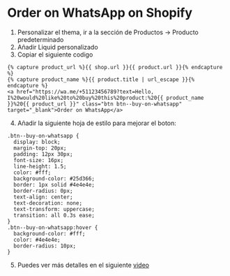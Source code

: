 # Order on WhatsApp on Shopify
1. Personalizar el thema, ir a la sección de Productos -> Producto predeterminado
2. Añadir Liquid personalizado
3. Copiar el siguiente codigo

```
{% capture product_url %}{{ shop.url }}{{ product.url }}{% endcapture %}
{% capture product_name %}{{ product.title | url_escape }}{% endcapture %}
<a href="https://wa.me/+51123456789?text=Hello, I%20would%20like%20to%20buy%20this%20product:%20{{ product_name }}%20{{ product_url }}" class="btn btn--buy-on-whatsapp" target="_blank">Order on WhatsApp</a>
```
4. Añadir la siguiente hoja de estilo para mejorar el boton:
```
.btn--buy-on-whatsapp {
  display: block;
  margin-top: 20px;
  padding: 12px 30px;
  font-size: 16px;
  line-height: 1.5;
  color: #fff;
  background-color: #25d366;
  border: 1px solid #4e4e4e;
  border-radius: 0px;
  text-align: center;
  text-decoration: none;
  text-transform: uppercase;
  transition: all 0.3s ease;
}
.btn--buy-on-whatsapp:hover {
  background-color: #fff;
  color: #4e4e4e;
  border-radius: 10px;
}
```
5. Puedes ver más detalles en el siguiente [video](https://www.youtube.com/watch?v=uyfH_MAO9w4)
